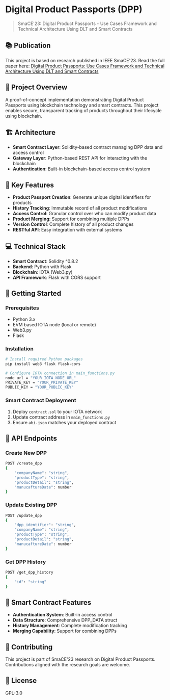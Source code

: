 # Digital Product Passports (DPP)
> SmaCE'23: Digital Product Passports - Use Cases Framework and Technical Architecture Using DLT and Smart Contracts

## 📚 Publication
This project is based on research published in IEEE SmaCE'23. Read the full paper here:
[Digital Product Passports: Use Cases Framework and Technical Architecture Using DLT and Smart Contracts](https://ieeexplore.ieee.org/document/10257215)

## 🎯 Project Overview
A proof-of-concept implementation demonstrating Digital Product Passports using blockchain technology and smart contracts. This project enables secure, transparent tracking of products throughout their lifecycle using blockchain.

## 🏗 Architecture
- **Smart Contract Layer**: Solidity-based contract managing DPP data and access control
- **Gateway Layer**: Python-based REST API for interacting with the blockchain
- **Authentication**: Built-in blockchain-based access control system

## 🔑 Key Features
- **Product Passport Creation**: Generate unique digital identifiers for products
- **History Tracking**: Immutable record of all product modifications
- **Access Control**: Granular control over who can modify product data
- **Product Merging**: Support for combining multiple DPPs
- **Version Control**: Complete history of all product changes
- **RESTful API**: Easy integration with external systems

## 💻 Technical Stack
- **Smart Contract**: Solidity ^0.8.2
- **Backend**: Python with Flask
- **Blockchain**: IOTA (Web3.py)
- **API Framework**: Flask with CORS support

## 🚀 Getting Started

### Prerequisites
- Python 3.x
- EVM based IOTA node (local or remote)
- Web3.py
- Flask

### Installation
```bash
# Install required Python packages
pip install web3 flask flask-cors

# Configure IOTA connection in main_functions.py
node_url = "YOUR_IOTA_NODE_URL"
PRIVATE_KEY = "YOUR_PRIVATE_KEY"
PUBLIC_KEY = "YOUR_PUBLIC_KEY"
```

### Smart Contract Deployment
1. Deploy `contract.sol` to your IOTA network
2. Update contract address in `main_functions.py`
3. Ensure `abi.json` matches your deployed contract

## 📡 API Endpoints

### Create New DPP
```bash
POST /create_dpp
{
    "companyName": "string",
    "productType": "string",
    "productDetail": "string",
    "manucaftureDate": number
}
```

### Update Existing DPP
```bash
POST /update_dpp
{
    "dpp_identifier": "string",
    "companyName": "string",
    "productType": "string",
    "productDetail": "string",
    "manucaftureDate": number
}
```

### Get DPP History
```bash
POST /get_dpp_history
{
    "id": "string"
}
```

## 🔐 Smart Contract Features
- **Authentication System**: Built-in access control
- **Data Structure**: Comprehensive DPP_DATA struct
- **History Management**: Complete modification tracking
- **Merging Capability**: Support for combining DPPs

## 🤝 Contributing
This project is part of SmaCE'23 research on Digital Product Passports. Contributions aligned with the research goals are welcome.

## 📄 License
GPL-3.0
